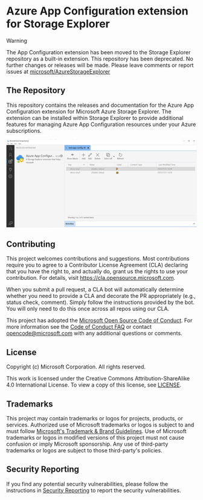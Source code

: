 # Azure App Configuration extension for Storage Explorer

> [!WARNING]
> The App Configuration extension has been moved to the Storage Explorer repository as a built-in extension. This repository has been deprecated. No further changes or releases will be made. Please leave comments or report issues at [microsoft/AzureStorageExplorer](https://github.com/microsoft/AzureStorageExplorer)

## The Repository

This repository contains the releases and documentation for the Azure App Configuration extension for Microsoft Azure Storage Explorer. The extension can be installed within Storage Explorer to provide additional features for managing Azure App Configuration resources under your Azure subscriptions.

![Extension overview](./images/ExtensionOverview.PNG)

## Contributing

This project welcomes contributions and suggestions.  Most contributions require you to agree to a
Contributor License Agreement (CLA) declaring that you have the right to, and actually do, grant us
the rights to use your contribution. For details, visit https://cla.opensource.microsoft.com.

When you submit a pull request, a CLA bot will automatically determine whether you need to provide
a CLA and decorate the PR appropriately (e.g., status check, comment). Simply follow the instructions
provided by the bot. You will only need to do this once across all repos using our CLA.

This project has adopted the [Microsoft Open Source Code of Conduct](https://opensource.microsoft.com/codeofconduct/).
For more information see the [Code of Conduct FAQ](https://opensource.microsoft.com/codeofconduct/faq/) or
contact [opencode@microsoft.com](mailto:opencode@microsoft.com) with any additional questions or comments.

## License

Copyright (c) Microsoft Corporation. All rights reserved.

This work is licensed under the Creative Commons Attribution-ShareAlike 4.0 International License. To view a copy of this license, see [LICENSE](./LICENSE).

## Trademarks

This project may contain trademarks or logos for projects, products, or services. Authorized use of Microsoft trademarks or logos is subject to and must follow [Microsoft's Trademark & Brand Guidelines](https://www.microsoft.com/legal/intellectualproperty/trademarks/usage/general). Use of Microsoft trademarks or logos in modified versions of this project must not cause confusion or imply Microsoft sponsorship. Any use of third-party trademarks or logos are subject to those third-party's policies.

## Security Reporting

If you find any potential security vulnerabilities, please follow the instructions in [Security Reporting](./SECURITY.md) to report the security vulnerabilities.
